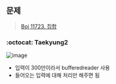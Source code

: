 ## 문제
> [Boj 11723. 집합](https://www.acmicpc.net/problem/11723)

### :octocat: Taekyung2
![image](https://user-images.githubusercontent.com/37056992/96666253-b56df500-1391-11eb-9c49-19a2d0f061da.png)

- 입력이 300만이라서 bufferedreader 사용
- 들어오는 입력에 대해 처리만 해주면 됨

